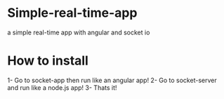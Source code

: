 # Simple-real-time-app
a simple real-time app with angular and socket io

# How to install
1- Go to socket-app then run like an angular app!
2- Go to socket-server and run like a node.js app!
3- Thats it!

